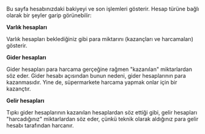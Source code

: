 Bu sayfa hesabınızdaki bakiyeyi ve son işlemleri gösterir. Hesap türüne bağlı olarak bir şeyler garip görünebilir:

**Varlık hesapları**

Varlık hesapları beklediğiniz gibi para miktarını (kazançları ve harcamaları) gösterir.

**Gider hesapları**

Gider hesapları para harcama gerçeğine rağmen "kazanılan" miktarlardan söz eder. Gider hesabı açısından bunun nedeni, gider hesaplarının para kazanmasıdır. Yine de, süpermarkete harcama yapmak onlar için bir kazançtır.

**Gelir hesapları**

Tıpkı gider hesaplarının kazanılan hesaplardan söz ettiği gibi, gelir hesapları "harcadığınız" miktarlardan söz eder, çünkü teknik olarak aldığınız para gelir hesabı tarafından harcanır.